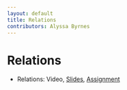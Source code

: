 ```yaml
---
layout: default
title: Relations
contributors: Alyssa Byrnes
---
```


# Relations

* Relations: Video, [Slides](/comp283/lessons/Relations.html), [Assignment](https://www.gradescope.com/)
